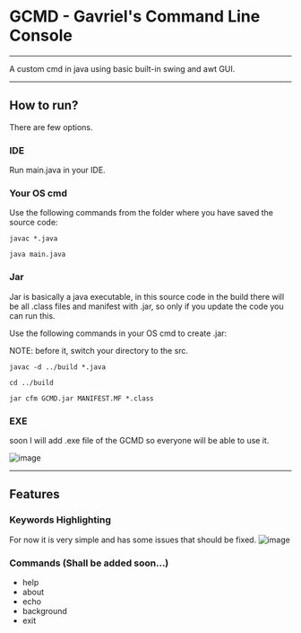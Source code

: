 # GCMD - Gavriel's Command Line Console
__________________________________________________________________
A custom cmd in java using basic built-in swing and awt GUI.
__________________________________________________________________
## How to run?
There are few options.
### IDE
Run main.java in your IDE.
### Your OS cmd
Use the following commands from the folder where you have saved the source code:

`javac *.java`

`java main.java`
### Jar
Jar is basically a java executable, in this source code in the build there will be all .class files and manifest with .jar, so only if you update the code you can run this.

Use the following commands in your OS cmd to create .jar:

NOTE: before it, switch your directory to the src.

`javac -d ../build *.java`

`cd ../build`

`jar cfm GCMD.jar MANIFEST.MF *.class`
### EXE
soon I will add .exe file of the GCMD so everyone will be able to use it.

![image](https://github.com/Gavriel770U/GCMD/assets/71229809/235d39dc-0d93-4ea2-b6b3-8c9b6bf50efb)
__________________________________________________________________
## Features
### Keywords Highlighting 
For now it is very simple and has some issues that should be fixed.
![image](https://github.com/Gavriel770U/GCMD/assets/71229809/e410dc64-79a6-433b-a4a6-4abdbbde113e)
### Commands (Shall be added soon...)
* help
* about
* echo
* background
* exit
